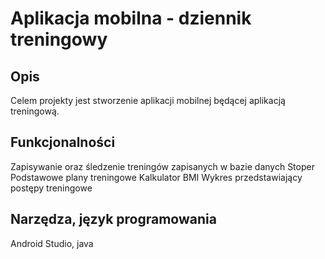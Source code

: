 # Aplikacja mobilna - dziennik treningowy
## Opis
Celem projekty jest stworzenie aplikacji mobilnej będącej aplikacją treningową.
## Funkcjonalności
Zapisywanie oraz śledzenie treningów zapisanych w bazie danych
Stoper
Podstawowe plany treningowe
Kalkulator BMI
Wykres przedstawiający postępy treningowe
## Narzędza, język programowania
Android Studio, java
